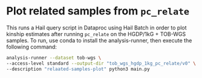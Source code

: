 # Plot related samples from `pc_relate`

This runs a Hail query script in Dataproc using Hail Batch in order to plot kinship estimates after running `pc_relate` on the HGDP/1kG + TOB-WGS samples. To run, use conda to install the analysis-runner, then execute the following command:

```sh
analysis-runner --dataset tob-wgs \
--access-level standard --output-dir "tob_wgs_hgdp_1kg_pc_relate/v0" \
--description "relaated-samples-plot" python3 main.py
```
